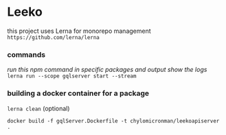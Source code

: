
# Leeko 


this project uses Lerna for monorepo management
`https://github.com/lerna/lerna`

### commands

*run this npm command in specific packages and output show the logs*
`lerna run --scope gqlserver start --stream`

### building a docker container for a package

`lerna clean` (optional)

`docker build -f gqlServer.Dockerfile -t chylomicronman/leekoapiserver .`
